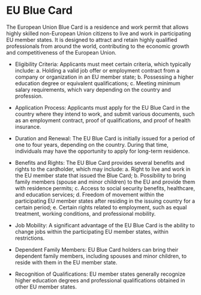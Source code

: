 # EU Blue Card 

The European Union Blue Card is a residence and work permit that allows highly skilled non-European Union citizens to live and work in participating EU member states. It is designed to attract and retain highly qualified professionals from around the world, contributing to the economic growth and competitiveness of the European Union. 

* Eligibility Criteria: Applicants must meet certain criteria, which typically include: a. Holding a valid job offer or employment contract from a company or organization in an EU member state; b. Possessing a higher education degree or equivalent qualifications; c. Meeting minimum salary requirements, which vary depending on the country and profession.

* Application Process: Applicants must apply for the EU Blue Card in the country where they intend to work, and submit various documents, such as an employment contract, proof of qualifications, and proof of health insurance.

* Duration and Renewal: The EU Blue Card is initially issued for a period of one to four years, depending on the country. During that time, individuals may have the opportunity to apply for long-term residence.

* Benefits and Rights: The EU Blue Card provides several benefits and rights to the cardholder, which may include: a. Right to live and work in the EU member state that issued the Blue Card; b. Possibility to bring family members (spouse and minor children) to the EU and provide them with residence permits; c. Access to social security benefits, healthcare, and education services; d. Freedom of movement within the participating EU member states after residing in the issuing country for a certain period; e. Certain rights related to employment, such as equal treatment, working conditions, and professional mobility.

* Job Mobility: A significant advantage of the EU Blue Card is the ability to change jobs within the participating EU member states, within restrictions.

* Dependent Family Members: EU Blue Card holders can bring their dependent family members, including spouses and minor children, to reside with them in the EU member state. 

* Recognition of Qualifications: EU member states generally recognize higher education degrees and professional qualifications obtained in other EU member states.

